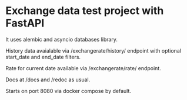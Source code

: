 # Exchange data test project with FastAPI

It uses alembic and asyncio databases library.

History data avaialable via /exchangerate/history/ endpoint with optional start_date and end_date filters.

Rate for current date available via /exchangerate/rate/ endpoint.

Docs at /docs and /redoc as usual.

Starts on port 8080 via docker compose by default.